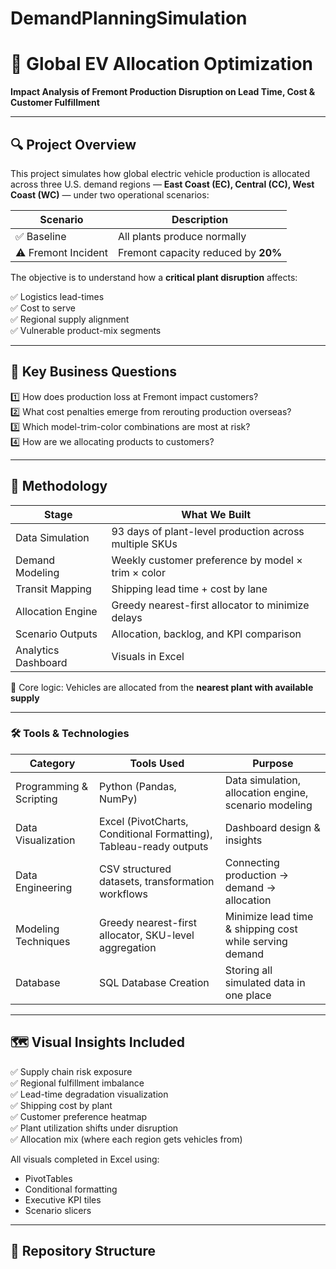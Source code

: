 # DemandPlanningSimulation

# 🚗 Global EV Allocation Optimization  
**Impact Analysis of Fremont Production Disruption on Lead Time, Cost & Customer Fulfillment**

---

## 🔍 Project Overview

This project simulates how global electric vehicle production is allocated across three U.S. demand regions — **East Coast (EC), Central (CC), West Coast (WC)** — under two operational scenarios:

| Scenario | Description |
|---------|-------------|
| ✅ Baseline | All plants produce normally |
| ⚠️ Fremont Incident | Fremont capacity reduced by **20%** |

The objective is to understand how a **critical plant disruption** affects:
 
✅ Logistics lead-times  
✅ Cost to serve  
✅ Regional supply alignment  
✅ Vulnerable product-mix segments

---

## 🎯 Key Business Questions

1️⃣ How does production loss at Fremont impact customers?  
2️⃣ What cost penalties emerge from rerouting production overseas?  
3️⃣ Which model-trim-color combinations are most at risk?  
4️⃣ How are we allocating products to customers? 

---

## 🧠 Methodology

| Stage | What We Built |
|------|---------------|
| Data Simulation | 93 days of plant-level production across multiple SKUs |
| Demand Modeling | Weekly customer preference by model × trim × color |
| Transit Mapping | Shipping lead time + cost by lane |
| Allocation Engine | Greedy nearest-first allocator to minimize delays |
| Scenario Outputs | Allocation, backlog, and KPI comparison |
| Analytics Dashboard | Visuals in Excel |

📌 Core logic: Vehicles are allocated from the **nearest plant with available supply**  

---

### 🛠 Tools & Technologies

| Category | Tools Used | Purpose |
|---------|------------|--------|
| Programming & Scripting | Python (Pandas, NumPy) | Data simulation, allocation engine, scenario modeling |
| Data Visualization | Excel (PivotCharts, Conditional Formatting), Tableau-ready outputs | Dashboard design & insights |
| Data Engineering | CSV structured datasets, transformation workflows | Connecting production → demand → allocation |
| Modeling Techniques | Greedy nearest-first allocator, SKU-level aggregation | Minimize lead time & shipping cost while serving demand |
| Database | SQL Database Creation | Storing all simulated data in one place |



---

## 🗺 Visual Insights Included

✅ Supply chain risk exposure  
✅ Regional fulfillment imbalance  
✅ Lead-time degradation visualization  
✅ Shipping cost by plant  
✅ Customer preference heatmap  
✅ Plant utilization shifts under disruption  
✅ Allocation mix (where each region gets vehicles from)

All visuals completed in Excel using:

- PivotTables
- Conditional formatting
- Executive KPI tiles  
- Scenario slicers

---

## 📁 Repository Structure

